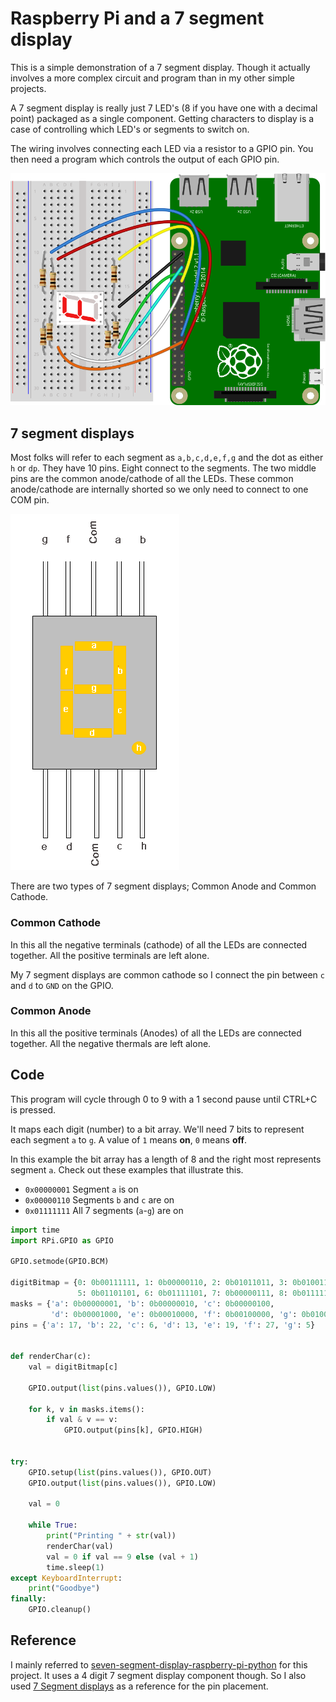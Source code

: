 # Raspberry Pi and a 7 segment display

This is a simple demonstration of a 7 segment display. Though it actually involves a more complex circuit and program than in my other simple projects.

A 7 segment display is really just 7 LED's (8 if you have one with a decimal point) packaged as a single component. Getting characters to display is a case of controlling which LED's or segments to switch on.

The wiring involves connecting each LED via a resistor to a GPIO pin. You then need a program which controls the output of each GPIO pin.

<img src="rpi_seven_segment.svg" alt="Example circuit" style="width: 600px"/>

## 7 segment displays

Most folks will refer to each segment as `a,b,c,d,e,f,g` and the dot as either `h` or `dp`. They have 10 pins. Eight connect to the segments. The two middle pins are the common anode/cathode of all the LEDs. These common anode/cathode are internally shorted so we only need to connect to one COM pin.

<img src="seven_segment_display.gif" alt="Seven segment display schematic" style="width: 270px"/>

There are two types of 7 segment displays; Common Anode and Common Cathode.

### Common Cathode

In this all the negative terminals (cathode) of all the LEDs are connected together. All the positive terminals are left alone.

My 7 segment displays are common cathode so I connect the pin between `c` and `d` to `GND` on the GPIO.

### Common Anode

In this all the positive terminals (Anodes) of all the LEDs are connected together. All the negative thermals are left alone.

## Code

This program will cycle through 0 to 9 with a 1 second pause until CTRL+C is pressed.

It maps each digit (number) to a bit array. We'll need 7 bits to represent each segment `a` to `g`. A value of `1` means **on**, `0` means **off**.

In this example the bit array has a length of 8 and the right most represents segment `a`. Check out these examples that illustrate this.

- `0x00000001` Segment `a` is on
- `0x00000110` Segments `b` and `c` are on
- `0x01111111` All 7 segments (`a`-`g`) are on

```python
import time
import RPi.GPIO as GPIO

GPIO.setmode(GPIO.BCM)

digitBitmap = {0: 0b00111111, 1: 0b00000110, 2: 0b01011011, 3: 0b01001111, 4: 0b01100110,
               5: 0b01101101, 6: 0b01111101, 7: 0b00000111, 8: 0b01111111, 9: 0b01100111}
masks = {'a': 0b00000001, 'b': 0b00000010, 'c': 0b00000100,
         'd': 0b00001000, 'e': 0b00010000, 'f': 0b00100000, 'g': 0b01000000}
pins = {'a': 17, 'b': 22, 'c': 6, 'd': 13, 'e': 19, 'f': 27, 'g': 5}


def renderChar(c):
    val = digitBitmap[c]

    GPIO.output(list(pins.values()), GPIO.LOW)

    for k, v in masks.items():
        if val & v == v:
            GPIO.output(pins[k], GPIO.HIGH)


try:
    GPIO.setup(list(pins.values()), GPIO.OUT)
    GPIO.output(list(pins.values()), GPIO.LOW)

    val = 0

    while True:
        print("Printing " + str(val))
        renderChar(val)
        val = 0 if val == 9 else (val + 1)
        time.sleep(1)
except KeyboardInterrupt:
    print("Goodbye")
finally:
    GPIO.cleanup()

```

## Reference

I mainly referred to [seven-segment-display-raspberry-pi-python](https://www.noumansaleem.com/avr/2018/08/11/seven-segment-display-raspberry-pi-python.html) for this project. It uses a 4 digit 7 segment display component though. So I also used [7 Segment displays](https://circuitdigest.com/article/7-segment-display) as a reference for the pin placement.
